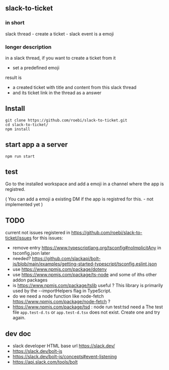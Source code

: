 ## slack-to-ticket

### in short

slack thread - create a ticket - slack event is a emoji

### longer description

in a slack thread, if you want to create a ticket from it

- set a predefined emoji

result is

- a created ticket with title and content from this slack thread
- and its ticket link in the thread as a answer

## Install

```git bash
git clone https://github.com/roebi/slack-to-ticket.git
cd slack-to-ticket/
npm install
```

## start app a a server

```git bash
npm run start
```

## test

Go to the installed workspace and add a emoji in a channel where the app is registred.

( You can add a emoji a existing DM if the app is registred for this. - not implemented yet )

## TODO

current not issues registered in https://github.com/roebi/slack-to-ticket/issues for this issues:

- remove entry https://www.typescriptlang.org/tsconfig#noImplicitAny in tsconfig.json later
- needed? https://github.com/slackapi/bolt-js/blob/main/examples/getting-started-typescript/tsconfig.eslint.json
- use https://www.npmjs.com/package/dotenv
- use https://www.npmjs.com/package/ts-node and some of iths other addon packages
- is https://www.npmjs.com/package/tslib useful ? This library is primarily used by the --importHelpers flag in TypeScript.
- do we need a node function like node-fetch https://www.npmjs.com/package/node-fetch ?
- https://www.npmjs.com/package/tsd : node run test:tsd need a The test file `app.test-d.ts` or `app.test-d.tsx` does not exist. Create one and try again.

## dev doc

- slack developer HTML base url https://slack.dev/
- https://slack.dev/bolt-js
- https://slack.dev/bolt-js/concepts#event-listening
- https://api.slack.com/tools/bolt
